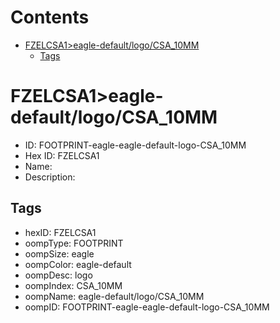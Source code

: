 



Contents
========

* [FZELCSA1>eagle-default/logo/CSA_10MM](#fzelcsa1eagle-defaultlogocsa_10mm)
	* [Tags](#tags)

# FZELCSA1>eagle-default/logo/CSA_10MM

- ID: FOOTPRINT-eagle-eagle-default-logo-CSA_10MM
- Hex ID: FZELCSA1
- Name: 
- Description: 

## Tags

- hexID: FZELCSA1
- oompType: FOOTPRINT
- oompSize: eagle
- oompColor: eagle-default
- oompDesc: logo
- oompIndex: CSA_10MM
- oompName: eagle-default/logo/CSA_10MM
- oompID: FOOTPRINT-eagle-eagle-default-logo-CSA_10MM
